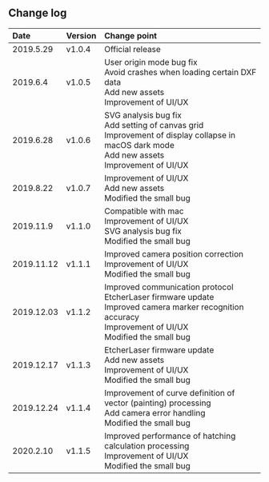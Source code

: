## Change log

| Date       | Version | Change point                                                                                                                                                       |
|:-----------|:--------|:-------------------------------------------------------------------------------------------------------------------------------------------------------------------|
| 2019.5.29  | v1.0.4  | Official release                                                                                                                                                   |
| 2019.6.4   | v1.0.5  | User origin mode bug fix<br/>Avoid crashes when loading certain DXF data<br/>Add new assets<br/>Improvement of UI/UX                                               |
| 2019.6.28  | v1.0.6  | SVG analysis bug fix<br/>Add setting of canvas grid<br/>Improvement of display collapse in macOS dark mode<br/>Add new assets<br/>Improvement of UI/UX             |
| 2019.8.22  | v1.0.7  | Improvement of UI/UX<br/>Add new assets<br/>Modified the small bug                                                                                                 |
| 2019.11.9  | v1.1.0  | Compatible with mac<br/>Improvement of UI/UX<br/>SVG analysis bug fix<br/>Modified the small bug                                                                   |
| 2019.11.12 | v1.1.1  | Improved camera position correction<br/>Improvement of UI/UX<br/>Modified the small bug                                                                            |
| 2019.12.03 | v1.1.2  | Improved communication protocol<br/>EtcherLaser firmware update<br/>Improved camera marker recognition accuracy<br>Improvement of UI/UX<br/>Modified the small bug |
| 2019.12.17 | v1.1.3  | EtcherLaser firmware update<br/>Add new assets<br>Improvement of UI/UX<br/>Modified the small bug                                                                  |
| 2019.12.24 | v1.1.4  | Improvement of curve definition of vector (painting) processing<br/>Add camera error handling<br/>Modified the small bug                                           |
| 2020.2.10  | v1.1.5  | Improved performance of hatching calculation processing<br/>Improvement of UI/UX<br>Modified the small bug                                                         |
